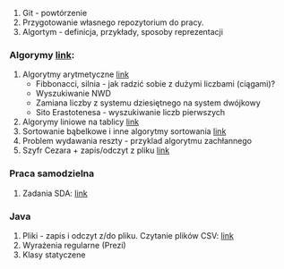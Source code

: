 1. Git - powtórzenie 
2. Przygotowanie własnego repozytorium do pracy. 
3. Algortym - definicja, przykłady, sposoby reprezentacji


### Algorymy [link](http://www.algorytm.org/):
1. Algorytmy arytmetyczne [link](http://www.algorytm.org/algorytmy-arytmetyczne/)
    * Fibbonacci, silnia - jak radzić sobie z dużymi liczbami (ciągami)?
    * Wyszukiwanie NWD
    * Zamiana liczby z systemu dziesiętnego na system dwójkowy
    * Sito Erastotenesa - wyszukiwanie liczb pierwszych
2. Algorymy liniowe na tablicy [link](http://www.algorytm.org/dla-poczatkujacych/)
3. Sortowanie bąbelkowe i inne algorytmy sortowania [link](http://www.algorytm.org/algorytmy-sortowania/)
4. Problem wydawania reszty - przyklad algorytmu zachłannego
5. Szyfr Cezara + zapis/odczyt z pliku [link](http://www.algorytm.org/kryptografia/szyfr-cezara.html)


### Praca samodzielna
1. Zadania SDA: [link](https://java.pl.sdacademy.pro/_slides/java_podstawy_programowanie/java_podstawy_programowanie.html#/1)

### Java
1. Pliki - zapis i odczyt z/do pliku. Czytanie plików CSV: [link](https://www.wroclaw.pl/open-data/dataset?res_format=CSV)
2. Wyrażenia regularne (Prezi)
3. Klasy statyczene